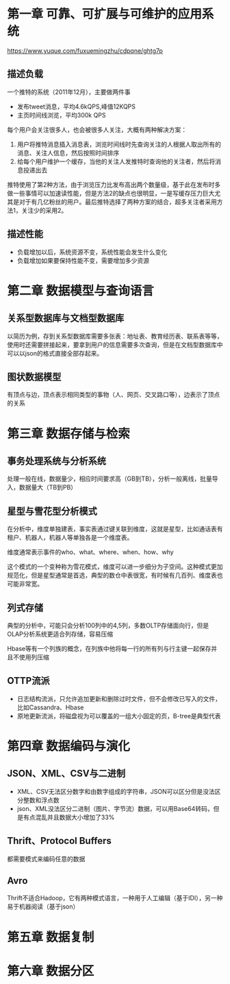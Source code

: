 # 第一章 可靠、可扩展与可维护的应用系统

https://www.yuque.com/fuxuemingzhu/cdpqne/ghtg7p

## 描述负载

一个推特的系统（2011年12月），主要做两件事

- 发布tweet消息，平均4.6kQPS,峰值12KQPS
- 主页时间线浏览，平均300k QPS

每个用户会关注很多人，也会被很多人关注，大概有两种解决方案：

1. 用户将推特消息插入消息表，浏览时间线时先查询关注的人根据人取出所有的消息、关注人信息，然后按照时间排序
2. 给每个用户维护一个缓存，当他的关注人发推特时查询他的关注者，然后将消息投递出去

推特使用了第2种方法，由于浏览压力比发布高出两个数量级，基于此在发布时多做一些事情可以加速读性能，但是方法2的缺点也很明显，一是写缓存压力巨大尤其是对于有几亿粉丝的用户。最后推特选择了两种方案的结合，超多关注者采用方法1，关注少的采用2。

## 描述性能

- 负载增加以后，系统资源不变，系统性能会发生什么变化
- 负载增加如果要保持性能不变，需要增加多少资源

# 第二章 数据模型与查询语言

## 关系型数据库与文档型数据库

以简历为例，存到关系型数据库需要多张表：地址表、教育经历表、联系表等等，使用时还需要拼接起来，要拿到用户的信息需要多次查询，但是在文档型数据库中可以以json的格式直接全部存起来。

## 图状数据模型

有顶点与边，顶点表示相同类型的事物（人、网页、交叉路口等），边表示了顶点的关系

# 第三章 数据存储与检索

## 事务处理系统与分析系统

处理一般在线，数据量少，相应时间要求高（GB到TB），分析一般离线，批量导入，数据量大（TB到PB）

## 星型与雪花型分析模式

在分析中，维度单独建表，事实表通过键关联到维度，这就是星型，比如通话表有租户、机器人，机器人等单独各是一个维度表。

维度通常表示事件的who、what、where、when、how、why

这个模式的一个变种称为雪花模式，维度可以进一步细分为子空间。这种模式更加规范化，但是星型通常是首选，典型的数仓中表很宽，有时候有几百列、维度表也可能非常宽。

## 列式存储

典型的分析中，可能只会分析100列中的4,5列，多数OLTP存储面向行，但是OLAP分析系统更适合列存储，容易压缩

Hbase等有一个列族的概念，在列族中他将每一行的所有列与行主键一起保存并且不使用列压缩

## OTTP流派

- 日志结构流派，只允许追加更新和删除过时文件，但不会修改已写入的文件，比如Cassandra、Hbase
- 原地更新流派，将磁盘视为可以覆盖的一组大小固定的页，B-tree是典型代表

# 第四章 数据编码与演化

## JSON、XML、CSV与二进制

- XML、CSV无法区分数字和由数字组成的字符串，JSON可以区分但是没法区分整数和浮点数
- json、XML没法区分二进制（图片、字节流）数据，可以用Base64转码，但是有点混乱并且数据大小增加了33%

## Thrift、Protocol Buffers

都需要模式来编码任意的数据

## Avro

Thrift不适合Hadoop，它有两种模式语言，一种用于人工编辑（基于IDl），另一种易于机器阅读（基于json）

# 第五章 数据复制

# 第六章 数据分区


